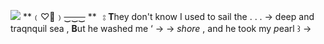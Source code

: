 ![](https://media.discordapp.net/attachments/776580228272619555/1072544309162823750/IMG_9027.jpg)
**﹙♡⃕﹚~~‿‿‿~~ **⠀⦂ **T**hey don't know I used to sail the . . .
-> deep and traqnquil sea , **B**ut he washed me ‘ ->
-> *shore* , and he took my *p*earl ꒱ ->
